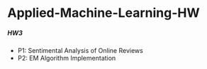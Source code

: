 # Applied-Machine-Learning-HW

##### HW3
* P1: Sentimental Analysis of Online Reviews
* P2: EM Algorithm Implementation
